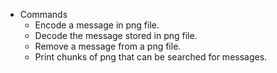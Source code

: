 - Commands
    - Encode a message in png file.
    - Decode the message stored in png file.
    - Remove a message from a png file.
    - Print chunks of png that can be searched for messages.